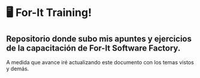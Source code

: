 # 🖥️ For-It Training!

## Repositorio donde subo mis apuntes y ejercicios de la capacitación de For-It Software Factory.

A medida que avance iré actualizando este documento con los temas vistos y demás.